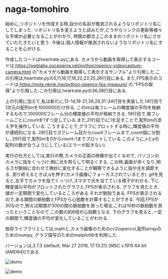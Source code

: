 # naga-tomohiro

始めに,リポジトリを作成する時,自分の名前が推測されるようなリポジトリ名にしてしまった.
リポジトリ名を変えようと試みたが,どうやらリンクの更新等様々な手順が必要となることがわかり,
時間の都合上このままのリポジトリ名にさせていだたきたいと思う.
今後は,個人情報が推測されないようなリポジトリ名にすることを心がける.

作成したコードはheartrate.pyにある.
カメラから動画を取得して表示するコードは,https://weblabo.oscasierra.net/python/opencv-videocapture-camera.html
の"カメラから動画を取得して表示するサンプル"より引用した.この引用は,heartrate.pyの5,11,16,17,18,22,23,25,26行目にある.
また,FPS表示のコードは,https://note.nkmk.me/python-opencv-fps-measure/
の,"FPSの取得"より引用した.この引用は,heartrate.pyの36,38行目にある.

上の引用に加えて,私は新たに,12-14,19-21,28,29,31-34行目を実装した.14行目で
1次元の配列imを1000000だけ作る.
このimは毎フレームの輝度値の平均を格納するもので,1000000フレーム分の輝度値の平均が格納できる.
19行目で,毎フレームごとにcountを1ずつ足している.また,21行目でiに1を足すことで,配列imの添え字を操作している.
こうすることで,グラフにプロットする時に,輝度値の平均が連続的になる.
28行目で,0フレーム目からcountフレームまで,count個に分割し,
29行目で,配列imを0からcount-1までプロットしている.このように,xとyの配列の数が合うようにしている(エラーが起きない).

実行の仕方としては,実行の際,カメラの正面の映像が出てくるので,
パソコンのカメラに指をくっつけ,側に光を照らして明るくする.
この時,画面が赤くなり,明るさが脈拍に合わせて微妙に変化することが観察できるように指や光を調節する.
測り終えるときは,qを押す(カメラ画像にフォーカスされているとき).
gifを見ると,左手でカメラを指でくっつけ,スマホで光を当てている様子がわかる.
下に輝度値の平均がプロットされたグラフと,FPSが表示される.
グラフを見たとき,値が一定期間で変化しているところがある.それが脈拍である.
FPSが表示されるので,ある期間の脈拍数とFPSから心拍数を計算することができる.
今回,FPSが30なので,例えば期間が300の間の脈拍数を測った場合,これは10秒の脈拍数を測ったということなので,この数の約6倍が心拍数となる.
下のグラフを見ると,一定の期間で,輝度値の平均が変化していることがわかる.

依存ライブラリとしては,mathと,カメラ画像のためのcv2(opencv),配列arrayのためのnumpy,
グラフ描写のためのmatplotlibを利用した.

バージョンは,3.7.3 (default, Mar 27 2019, 17:13:21) [MSC v.1915 64 bit (AMD64)]である.

![demo](https://raw.github.com/wiki/oki-tomohiro/naga-tomohiro/images/heartrate.gif)

![demo](https://raw.github.com/wiki/oki-tomohiro/naga-tomohiro/images/heartrate1.jpg)